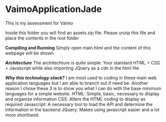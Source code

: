 # VaimoApplicationJade
This is my assessment for Vaimo

Inside this folder you will find an assets.zip file. Please unzip this file and place the contents in the root folder

____Compiling and Running____
Simply open main.html and the content of this webpage will be shown

_____Architecture_____
The architechture is quite simple: Your standard HTML + CSS + Javascript while also importing JQuery as a cdn in the html file

_____Why this technology stack?_____
I am most used to coding in these main web application languages but I am able to branch out if need be.
Another reason I chose these 3 is to show you what I can do with the base minimum languages for a simple website.
HTML: Simple, basic, necessary to display and organize information
CSS: Alters the HTML coding to display as required
Javascript: A necessary tool to load the API and determine the information in the backend
JQuery: Makes using javascript easier and a lot more shorthand.
